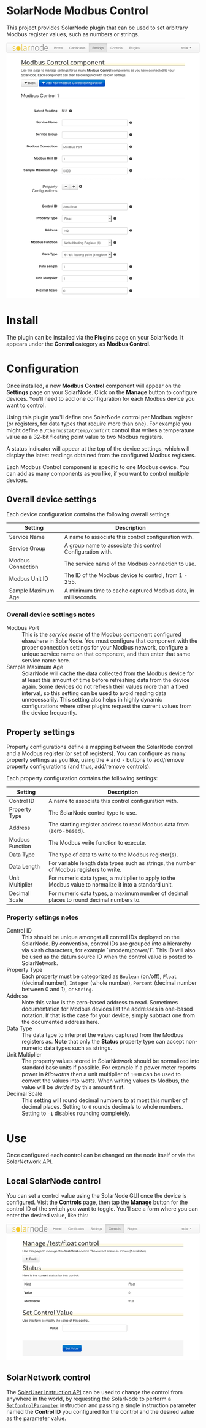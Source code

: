 # SolarNode Modbus Control

This project provides SolarNode plugin that can be used to set arbitrary
Modbus register values, such as numbers or strings.

![settings](docs/solarnode-modbus-control-settings.png)

# Install

The plugin can be installed via the **Plugins** page on your SolarNode. It
appears under the **Control** category as **Modbus Control**.

# Configuration

Once installed, a new **Modbus Control** component will appear on the
**Settings** page on your SolarNode. Click on the **Manage** button to configure
devices. You'll need to add one configuration for each Modbus device you want to
control.

Using this plugin you'll define one SolarNode control per Modbus register
(or registers, for data types that require more than one). For example you
might define a `/thermostat/temp/comfort` control that writes a temperature
value as a 32-bit floating point value to two Modbus registers.

A status indicator will appear at the top of the device settings, which will
display the latest readings obtained from the configured Modbus registers.

Each Modbus Control component is specific to one Modbus device. You can add
as many components as you like, if you want to control multiple devices.

## Overall device settings

Each device configuration contains the following overall settings:

| Setting            | Description                                                                      |
|--------------------|----------------------------------------------------------------------------------|
| Service Name       | A name to associate this control configuration with.                             |
| Service Group      | A group name to associate this control Configuration with.                       |
| Modbus Connection  | The service name of the Modbus connection to use.                                |
| Modbus Unit ID     | The ID of the Modbus device to control, from 1 - 255.                            |
| Sample Maximum Age | A minimum time to cache captured Modbus data, in milliseconds.                   |


### Overall device settings notes

<dl>
	<dt>Modbus Port</dt>
	<dd>This is the <i>service name</i> of the Modbus component configured elsewhere
	in SolarNode. You must configure that component with the proper connection settings
	for your Modbus network, configure a unique service name on that component, and then
	enter that same service name here.</dd>
	<dt>Sample Maximum Age</dt>
	<dd>SolarNode will cache the data collected from the Modbus device for at least
	this amount of time before refreshing data from the device again. Some devices
	do not refresh their values more than a fixed interval, so this setting can be
	used to avoid reading data unnecessarily. This setting also helps in highly
	dynamic configurations where other plugins request the current values from
	the device frequently.</dd>
</dl>

## Property settings

Property configurations define a mapping between the SolarNode control and a
Modbus register (or set of registers). You can configure as many property
settings as you like, using the <kbd>+</kbd> and <kbd>-</kbd> buttons to
add/remove property configurations (and thus, add/remove controls).

Each property configuration contains the following settings:

| Setting         | Description                                                                                             |
|-----------------|---------------------------------------------------------------------------------------------------------|
| Control ID      | A name to associate this control configuration with.                                                    |
| Property Type   | The SolarNode control type to use.                                                                      |
| Address         | The starting register address to read Modbus data from (zero-based).                                    |
| Modbus Function | The Modbus write function to execute.                                                                   |
| Data Type       | The type of data to write to the Modbus register(s).                                                    |
| Data Length     | For variable length data types such as strings, the number of Modbus registers to write.                |
| Unit Multiplier | For numeric data types, a multiplier to apply to the Modbus value to normalize it into a standard unit. |
| Decimal Scale   | For numeric data types, a maximum number of decimal places to round decimal numbers to.                 |

### Property settings notes

<dl>
	<dt>Control ID</dt>
	<dd>This should be unique amongst all control IDs deployed on the SolarNode. By convention,
	control IDs are grouped into a hierarchy via slash characters, for example `/modem/power/1`.
	This ID will also be used as the datum source ID when the control value is posted to
	SolarNetwork.</dd>
	<dt>Property Type</dt>
	<dd>Each property must be categorized as <code>Boolean</code> (on/off), <code>Float</code>
	(decimal number), <code>Integer</code> (whole number), <code>Percent</code> (decimal
	number between 0 and 1), or <code>String</code>.</dd>
	<dt>Address</dt>
	<dd>Note this value is the zero-based address to read. Sometimes documentation for Modbus
	devices list the addresses in one-based notation. If that is the case for your device,
	simply subtract one from the documented address here.</dd>
	<dt>Data Type</dt>
	<dd>The data type to interpret the values captured from the Modbus registers as.
	<b>Note</b> that only the <b>Status</b> property type can accept non-numeric
	data types such as strings.</dd>
	<dt>Unit Multiplier</dt>
	<dd>The property values stored in SolarNetwork should be normalized into standard
	base units if possible. For example if a power meter reports power in <i>kilowattts</i>
	then a unit multiplier of <code>1000</code> can be used to convert the values into
	<i>watts</i>. When writing values to Modbus, the value will be <i>divided</i> by this
	amount first.</dd>
	<dt>Decimal Scale</dt>
	<dd>This setting will round decimal numbers to at most this number of decimal places. Setting
	to <code>0</code> rounds decimals to whole numbers. Setting to <code>-1</code> disables
	rounding completely.</dd>
</dl>

# Use

Once configured each control can be changed on the node itself or via the
SolarNetwork API.

## Local SolarNode control

You can set a control value using the SolarNode GUI once the device is configured.
Visit the **Controls** page, then tap the **Manage** button for the control ID
of the switch you want to toggle. You'll see a form where you can enter the
desired value, like this:

![settings](docs/solarnode-modbus-control.png)

## SolarNetwork control

The [SolarUser Instruction API](https://github.com/SolarNetwork/solarnetwork/wiki/SolarUser-API#queue-instruction)
can be used to change the control from anywhere in the world, by requesting the
SolarNode to perform a [`SetControlParameter`](https://github.com/SolarNetwork/solarnetwork/wiki/SolarUser-API-enumerated-types#setcontrolparameter)
instruction and passing a single instruction parameter named the **Control ID** you
configured for the control and the desired value as the parameter value.
